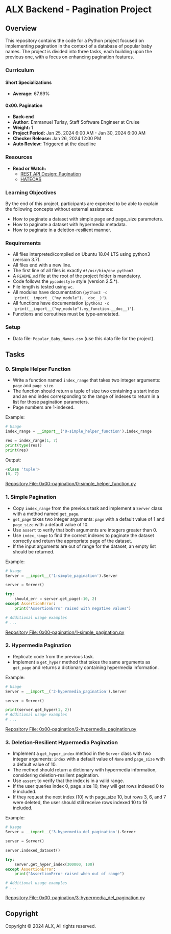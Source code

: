 # ALX Backend - Pagination Project

## Overview
This repository contains the code for a Python project focused on implementing pagination in the context of a database of popular baby names. The project is divided into three tasks, each building upon the previous one, with a focus on enhancing pagination features.

### Curriculum
#### Short Specializations
- **Average:** 67.69%

#### 0x00. Pagination
- **Back-end**
- **Author:** Emmanuel Turlay, Staff Software Engineer at Cruise
- **Weight:** 1
- **Project Period:** Jan 25, 2024 6:00 AM - Jan 30, 2024 6:00 AM
- **Checker Release:** Jan 26, 2024 12:00 PM
- **Auto Review:** Triggered at the deadline

### Resources
- **Read or Watch:**
  - [REST API Design: Pagination](#)
  - [HATEOAS](#)

### Learning Objectives
By the end of this project, participants are expected to be able to explain the following concepts without external assistance:
- How to paginate a dataset with simple page and page_size parameters.
- How to paginate a dataset with hypermedia metadata.
- How to paginate in a deletion-resilient manner.

### Requirements
- All files interpreted/compiled on Ubuntu 18.04 LTS using python3 (version 3.7).
- All files end with a new line.
- The first line of all files is exactly `#!/usr/bin/env python3`.
- A `README.md` file at the root of the project folder is mandatory.
- Code follows the `pycodestyle` style (version 2.5.*).
- File length is tested using `wc`.
- All modules have documentation (`python3 -c 'print(__import__("my_module").__doc__)'`).
- All functions have documentation (`python3 -c 'print(__import__("my_module").my_function.__doc__)'`).
- Functions and coroutines must be type-annotated.

### Setup
- Data file: `Popular_Baby_Names.csv` (use this data file for the project).

## Tasks

### 0. Simple Helper Function
- Write a function named `index_range` that takes two integer arguments: `page` and `page_size`.
- The function should return a tuple of size two containing a start index and an end index corresponding to the range of indexes to return in a list for those pagination parameters.
- Page numbers are 1-indexed.

Example:
```python
# Usage
index_range = __import__('0-simple_helper_function').index_range

res = index_range(1, 7)
print(type(res))
print(res)
```
Output:
```python
<class 'tuple'>
(0, 7)
```

[Repository File: 0x00-pagination/0-simple_helper_function.py](#)

### 1. Simple Pagination
- Copy `index_range` from the previous task and implement a `Server` class with a method named `get_page`.
- `get_page` takes two integer arguments: `page` with a default value of 1 and `page_size` with a default value of 10.
- Use `assert` to verify that both arguments are integers greater than 0.
- Use `index_range` to find the correct indexes to paginate the dataset correctly and return the appropriate page of the dataset.
- If the input arguments are out of range for the dataset, an empty list should be returned.

Example:
```python
# Usage
Server = __import__('1-simple_pagination').Server

server = Server()

try:
    should_err = server.get_page(-10, 2)
except AssertionError:
    print("AssertionError raised with negative values")

# Additional usage examples
# ...

```

[Repository File: 0x00-pagination/1-simple_pagination.py](#)

### 2. Hypermedia Pagination
- Replicate code from the previous task.
- Implement a `get_hyper` method that takes the same arguments as `get_page` and returns a dictionary containing hypermedia information.

Example:
```python
# Usage
Server = __import__('2-hypermedia_pagination').Server

server = Server()

print(server.get_hyper(1, 2))
# Additional usage examples
# ...
```

[Repository File: 0x00-pagination/2-hypermedia_pagination.py](#)

### 3. Deletion-Resilient Hypermedia Pagination
- Implement a `get_hyper_index` method in the `Server` class with two integer arguments: `index` with a default value of `None` and `page_size` with a default value of 10.
- The method should return a dictionary with hypermedia information, considering deletion-resilient pagination.
- Use `assert` to verify that the index is in a valid range.
- If the user queries index 0, page_size 10, they will get rows indexed 0 to 9 included.
- If they request the next index (10) with page_size 10, but rows 3, 6, and 7 were deleted, the user should still receive rows indexed 10 to 19 included.

Example:
```python
# Usage
Server = __import__('3-hypermedia_del_pagination').Server

server = Server()

server.indexed_dataset()

try:
    server.get_hyper_index(300000, 100)
except AssertionError:
    print("AssertionError raised when out of range")

# Additional usage examples
# ...
```

[Repository File: 0x00-pagination/3-hypermedia_del_pagination.py](#)

## Copyright
Copyright © 2024 ALX, All rights reserved.
